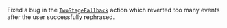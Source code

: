 Fixed a bug in the [`TwoStageFallback`](fallback-handoff.mdx#two-stage-fallback) action which
reverted too many events after the user successfully rephrased.
